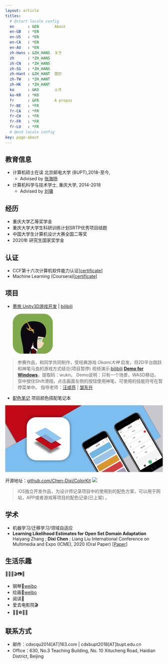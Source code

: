 ```yaml
---
layout: article
titles:
  # @start locale config
  en      : &EN       About
  en-GB   : *EN
  en-US   : *EN
  en-CA   : *EN
  en-AU   : *EN
  zh-Hans : &ZH_HANS  关于
  zh      : *ZH_HANS
  zh-CN   : *ZH_HANS
  zh-SG   : *ZH_HANS
  zh-Hant : &ZH_HANT  關於
  zh-TW   : *ZH_HANT
  zh-HK   : *ZH_HANT
  ko      : &KO       소개
  ko-KR   : *KO
  fr      : &FR       À propos
  fr-BE   : *FR
  fr-CA   : *FR
  fr-CH   : *FR
  fr-FR   : *FR
  fr-LU   : *FR
  # @end locale config
key: page-about
---
```


## 教育信息

- 计算机硕士在读 北京邮电大学 (BUPT),2018-至今, 
  - Advised by [张海旸](https://scs.bupt.edu.cn/info/1101/1368.htm)
- 计算机科学与技术学士, 重庆大学, 2014-2018
  - Advised by [刘骥](http://www.cs.cqu.edu.cn/info/1275/3902.htm)

## 经历
- 重庆大学乙等奖学金
- 重庆大学大学生科研训练计划SRTP优秀项目结题
- 中国大学生计算机设计大赛全国二等奖
- 2020年 研究生国家奖学金

## 认证
- CCF第十六次计算机软件能力认证[[certificate](/assets/CCF.png)]
- Machine Learning (Coursera)[[certificate](/assets/CourseraDUK49TMN2ZNS.pdf)]

## 项目

- [墨旅 Unity3D游戏开发](https://indienova.com/g/inkpower) | [bilibili](https://www.bilibili.com/video/av91933111)



    <img with=100 src='/assets/icon_inkpower.png'>

<div>
</div>

>参赛作品，和同学共同制作，受经典游戏 *Okami大神* 启发，将2D平台跳跃和神笔马良的游戏方式结合(项目暂停) 视频演示:[bilibili](https://www.bilibili.com/video/av91933111)
[**Demo for Windows**](https://pan.baidu.com/s/1uWt7gUL3zNkafQa8RLcoHg)，提取码：wukn。
Demo说明：只有一个场景，WASD移动，空中按住Shift滑翔，点击画面左侧的按钮使用神笔，可使用的技能符号在暂停菜单中。
指导老师：[汪成亮](http://www.cs.cqu.edu.cn/info/1275/3817.htm) | [邹东升](http://www.cs.cqu.edu.cn/info/1275/3909.htm)

- [配色笔记](https://itunes.apple.com/cn/app/id1422973826) 项目颜色搭配笔记本

<div align=center>
    <img with=100 src='/assets/icon_colourNote.png'>
</div>

开源地址：[github.com/Chen-Dixi/ColorKit](https://github.com/Chen-Dixi/ColorKit)    ![](https://img.shields.io/github/stars/chen-dixi/colorkit.svg?style=social)

>iOS独立开发作品，为设计师记录项目中的使用到的配色方案，可以用于网站，APP或者游戏等项目的配色记录(已上架) 。


## 学术
- 机器学习/迁移学习/领域自适应
- **Learning Likelihood Estimates for Open Set Domain Adaptation**
Haiyang Zhang ; **Dixi Chen** ; Liang Liu
International Conference on Multimedia and Expo (ICME), 2020 (Oral Paper)
[[Paper](https://ieeexplore.ieee.org/document/9102713)]

## 生活乐趣
🏸️🎹🎵🎬📷
- 钢琴🎵[weibo](https://weibo.com/tv/v/Isty882F7?fid=1034:4467867056275483)
- 绘画🎨[weibo](https://photo.weibo.com/2626263585/wbphotos/large/mid/4444240257643142/pid/9c899a21ly1g9obbk01iij21kw16oe81)
- 阅读📖
- 爱去电影院🎬
- 🏸️🎱⚽️🏃🐶

## 联系方式
- 邮件：cdxcqu2014[AT]163.com | cdxbupt2018[AT]bupt.edu.cn
- Office：630, No.3 Teaching Building, No. 10 Xitucheng Road, Haidian District, Beijing